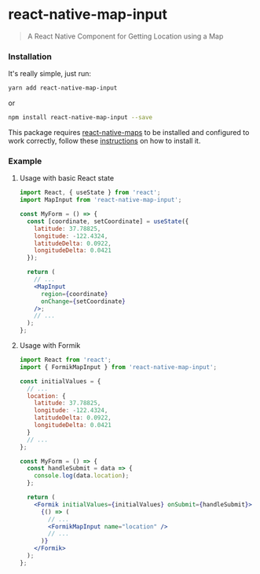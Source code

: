 # react-native-map-input

> A React Native Component for Getting Location using a Map

### Installation

It's really simple, just run:

```sh
yarn add react-native-map-input
```

or

```sh
npm install react-native-map-input --save
```

This package requires [react-native-maps](https://github.com/react-native-maps/react-native-maps) to be installed and configured to work correctly, follow these [instructions](https://github.com/react-native-maps/react-native-maps/blob/master/docs/installation.md) on how to install it.

### Example

1. Usage with basic React state

   ```jsx
   import React, { useState } from 'react';
   import MapInput from 'react-native-map-input';

   const MyForm = () => {
     const [coordinate, setCoordinate] = useState({
       latitude: 37.78825,
       longitude: -122.4324,
       latitudeDelta: 0.0922,
       longitudeDelta: 0.0421
     });

     return (
       // ...
       <MapInput
         region={coordinate}
         onChange={setCoordinate}
       />;
       // ...
     );
   };
   ```

2. Usage with Formik

   ```jsx
   import React from 'react';
   import { FormikMapInput } from 'react-native-map-input';

   const initialValues = {
     // ...
     location: {
       latitude: 37.78825,
       longitude: -122.4324,
       latitudeDelta: 0.0922,
       longitudeDelta: 0.0421
     }
     // ...
   };

   const MyForm = () => {
     const handleSubmit = data => {
       console.log(data.location);
     };

     return (
       <Formik initialValues={initialValues} onSubmit={handleSubmit}>
         {() => (
           // ...
           <FormikMapInput name="location" />
           // ...
         )}
       </Formik>
     );
   };
   ```
